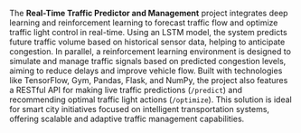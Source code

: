 The **Real-Time Traffic Predictor and Management** project integrates deep learning and reinforcement learning to forecast traffic flow and optimize traffic light control in real-time. Using an LSTM model, the system predicts future traffic volume based on historical sensor data, helping to anticipate congestion. In parallel, a reinforcement learning environment is designed to simulate and manage traffic signals based on predicted congestion levels, aiming to reduce delays and improve vehicle flow. Built with technologies like TensorFlow, Gym, Pandas, Flask, and NumPy, the project also features a RESTful API for making live traffic predictions (`/predict`) and recommending optimal traffic light actions (`/optimize`). This solution is ideal for smart city initiatives focused on intelligent transportation systems, offering scalable and adaptive traffic management capabilities.
